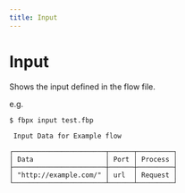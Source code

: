 ```yaml
---
title: Input
---
```


# Input

Shows the input defined in the flow file.

e.g.
```
$ fbpx input test.fbp

 Input Data for Example flow

┌───────────────────────┬──────┬─────────┐
│ Data                  │ Port │ Process │
├───────────────────────┼──────┼─────────┤
│ "http://example.com/" │ url  │ Request │
└───────────────────────┴──────┴─────────┘
```
